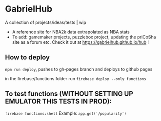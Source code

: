 # GabrielHub

A collection of projects/ideas/tests | wip
- A reference site for NBA2k data extrapolated as NBA stats
- To add: gamemaker projects, puzzlebox project, updating the priCoSha site as a forum etc.
Check it out at https://gabrielhub.github.io/hub !

## How to deploy

`npm run deploy`, pushes to gh-pages branch and deploys to github pages

in the firebase/functions folder run `firebase deploy --only functions`

## To test functions (WITHOUT SETTING UP EMULATOR THIS TESTS IN PROD):
`firebase functions:shell`
Example: `app.get('/popularity')`
